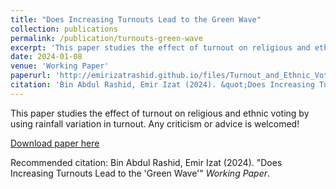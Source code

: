 ```yaml
---
title: "Does Increasing Turnouts Lead to the Green Wave"
collection: publications
permalink: /publication/turnouts-green-wave
excerpt: 'This paper studies the effect of turnout on religious and ethnic voting by using rainfall variation in turnout.'
date: 2024-01-08
venue: 'Working Paper'
paperurl: 'http://emirizatrashid.github.io/files/Turnout_and_Ethnic_Voting.pdf'
citation: 'Bin Abdul Rashid, Emir Izat (2024). &quot;Does Increasing Turnouts Lead to the 'Green Wave'&quot; <i>Working Paper</i>.'
---
```

This paper studies the effect of turnout on religious and ethnic voting by using rainfall variation in turnout. Any criticism or advice is welcomed!

[Download paper here](http://emirizatrashid.github.io/files/Turnout_and_Ethnic_Voting.pdf)

Recommended citation: Bin Abdul Rashid, Emir Izat (2024). &quot;Does Increasing Turnouts Lead to the 'Green Wave'&quot; <i>Working Paper</i>.
